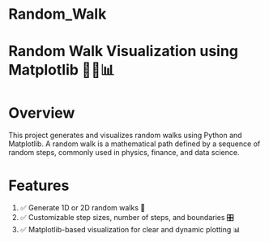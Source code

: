 # Random_Walk
# Random Walk Visualization using Matplotlib 🚶‍♂️📊
# Overview
This project generates and visualizes random walks using Python and Matplotlib. A random walk is a mathematical path defined by a sequence of random steps, commonly used in physics, finance, and data science.
# Features
1. ✅ Generate 1D or 2D random walks 🔄
2. ✅ Customizable step sizes, number of steps, and boundaries 🎛️
3. ✅ Matplotlib-based visualization for clear and dynamic plotting 📊

